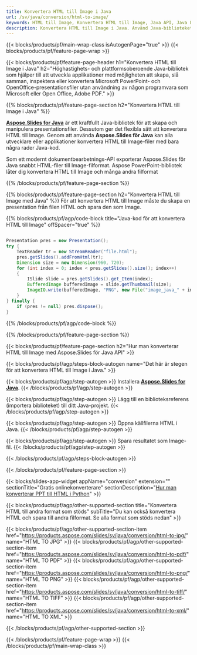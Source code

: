 ```yaml
---
title: Konvertera HTML till Image i Java
url: /sv/java/conversion/html-to-image/
keywords: HTML till Image, Konvertera HTML till Image, Java API, Java Library, HTML, Image
description: Konvertera HTML till Image i Java. Använd Java-bibliotekets API för att konvertera HTML-filer till Images
---
```


{{< blocks/products/pf/main-wrap-class isAutogenPage="true" >}}
{{< blocks/products/pf/feature-page-wrap >}}

{{< blocks/products/pf/feature-page-header h1="Konvertera HTML till Image i Java" h2="Höghastighets- och plattformsoberoende Java-bibliotek som hjälper till att utveckla applikationer med möjligheten att skapa, slå samman, inspektera eller konvertera Microsoft PowerPoint- och OpenOffice-presentationsfiler utan användning av någon programvara som Microsoft eller Open Office, Adobe PDF." >}}

{{% blocks/products/pf/feature-page-section h2="Konvertera HTML till Image i Java" %}}

[**Aspose.Slides for Java**](https://products.aspose.com/slides/sv/java/) är ett kraftfullt Java-bibliotek för att skapa och manipulera presentationsfiler. Dessutom ger det flexibla sätt att konvertera HTML till Image. Genom att använda **Aspose.Slides för Java** kan alla utvecklare eller applikationer konvertera HTML till Image-filer med bara några rader Java-kod.

Som ett modernt dokumentbearbetnings-API exporterar Aspose.Slides för Java snabbt HTML-filer till Image-filformat. Aspose PowerPoint-bibliotek låter dig konvertera HTML till Image och många andra filformat

{{% /blocks/products/pf/feature-page-section %}}

{{% blocks/products/pf/feature-page-section  h2="Konvertera HTML till Image med Java" %}}
För att konvertera HTML till Image måste du skapa en presentation från filen HTML och spara den som Image.

{{% blocks/products/pf/agp/code-block title="Java-kod för att konvertera HTML till Image" offSpacer="true" %}}

```java

Presentation pres = new Presentation();
try {
    TextReader tr = new StreamReader("file.html");
    pres.getSlides().addFromHtml(tr);
    Dimension size = new Dimension(960, 720);
    for (int index = 0; index < pres.getSlides().size(); index++)
    {
        ISlide slide = pres.getSlides().get_Item(index);
        BufferedImage bufferedImage = slide.getThumbnail(size);
        ImageIO.write(bufferedImage, "PNG", new File("image_java_" + index + ".png"));
    }
} finally {
    if (pres != null) pres.dispose();
}
```


{{% /blocks/products/pf/agp/code-block %}}

{{% /blocks/products/pf/feature-page-section %}}

{{< blocks/products/pf/feature-page-section  h2="Hur man konverterar HTML till Image med Aspose.Slides för Java API" >}}

{{< blocks/products/pf/agp/steps-block-autogen name="Det här är stegen för att konvertera HTML till Image i Java." >}}

{{< blocks/products/pf/agp/step-autogen >}}
Installera [**Aspose.Slides for Java**](https://products.aspose.com/slides/sv/java/).
{{< /blocks/products/pf/agp/step-autogen >}}

{{< blocks/products/pf/agp/step-autogen >}}
Lägg till en biblioteksreferens (importera biblioteket) till ditt Java-projekt.
{{< /blocks/products/pf/agp/step-autogen >}}

{{< blocks/products/pf/agp/step-autogen >}}
Öppna källfilerna HTML i Java.
{{< /blocks/products/pf/agp/step-autogen >}}

{{< blocks/products/pf/agp/step-autogen >}}
Spara resultatet som Image-fil.
{{< /blocks/products/pf/agp/step-autogen >}}

{{< /blocks/products/pf/agp/steps-block-autogen >}}

{{< /blocks/products/pf/feature-page-section >}}

{{< blocks/slides-app-widget  appName="conversion" extension="" sectionTitle="Gratis onlinekonverterare" sectionDescription="[Hur man konverterar PPT till HTML i Python](https://products.aspose.com/slides/sv/python-net/conversion/ppt-to-html/)" >}}

{{< blocks/products/pf/agp/other-supported-section title="Konvertera HTML till andra format som stöds" subTitle="Du kan också konvertera HTML och spara till andra filformat. Se alla format som stöds nedan" >}}

{{< blocks/products/pf/agp/other-supported-section-item href="https://products.aspose.com/slides/sv/java/conversion/html-to-jpg/" name="HTML TO JPG" >}}
{{< blocks/products/pf/agp/other-supported-section-item href="https://products.aspose.com/slides/sv/java/conversion/html-to-pdf/" name="HTML TO PDF" >}}
{{< blocks/products/pf/agp/other-supported-section-item href="https://products.aspose.com/slides/sv/java/conversion/html-to-png/" name="HTML TO PNG" >}}
{{< blocks/products/pf/agp/other-supported-section-item href="https://products.aspose.com/slides/sv/java/conversion/html-to-tiff/" name="HTML TO TIFF" >}}
{{< blocks/products/pf/agp/other-supported-section-item href="https://products.aspose.com/slides/sv/java/conversion/html-to-xml/" name="HTML TO XML" >}}


{{< /blocks/products/pf/agp/other-supported-section >}}

{{< /blocks/products/pf/feature-page-wrap >}}
{{< /blocks/products/pf/main-wrap-class >}}